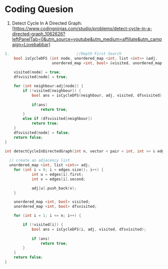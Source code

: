 # Coding Quesion

1. Detect Cycle In A Directed Graph: [https://www.codingninjas.com/studio/problems/detect-cycle-in-a-directed-graph_1062626?leftPanelTab=0&utm_source=youtube&utm_medium=affiliate&utm_campaign=Lovebabbar]

``` cpp
1.                              //Depth First Search
    bool isCycleDFS (int node, unordered_map <int, list <int>> &adj, 
                     unordered_map <int, bool> &visited, unordered_map <int, bool> &dfsvisited) {
    
    visited[node] = true;
    dfsvisited[node] = true;

    for (int neighbour:adj[node]) {
        if (!visited[neighbour]) {
            bool ans = isCycleDFS(neighbour, adj, visited, dfsvisited);
            
            if(ans)
                return true;
        } 
        else if (dfsvisited[neighbour])
            return true;
    }
    dfsvisited[node] = false;
    return false;
}

int detectCycleInDirectedGraph(int n, vector < pair < int, int >> & edges) {
  
  // create an adjacency list
  unordered_map <int, list <int>> adj;
    for (int i = 0; i < edges.size(); i++) {
            int u = edges[i].first;
            int v = edges[i].second;

            adj[u].push_back(v);
    }

    unordered_map <int, bool> visited;
    unordered_map <int, bool> dfsvisited;

    for (int i = 1; i <= n; i++) {

        if (!visited[i]) {
            bool ans = isCycleDFS(i, adj, visited, dfsvisited);
            
            if (ans) 
                return true;
        }
    }
    return false;
}
```
